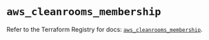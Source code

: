 # `aws_cleanrooms_membership`

Refer to the Terraform Registry for docs: [`aws_cleanrooms_membership`](https://registry.terraform.io/providers/hashicorp/aws/5.99.1/docs/resources/cleanrooms_membership).
